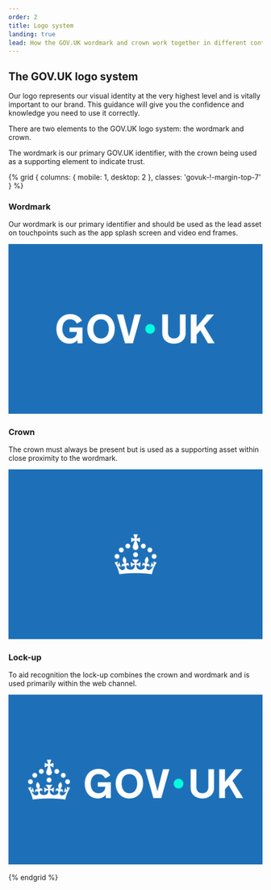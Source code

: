 ```yaml
---
order: 2
title: Logo system
landing: true
lead: How the GOV.UK wordmark and crown work together in different contexts.
---
```


## The GOV.UK logo system

Our logo represents our visual identity at the very highest level and is vitally important to our brand. This guidance will give you the confidence and knowledge you need to use it correctly.

There are two elements to the GOV.UK logo system: the wordmark and crown.

The wordmark is our primary GOV.UK identifier, with the crown being used as a supporting element to indicate trust.

{% grid { columns: { mobile: 1, desktop: 2 }, classes: 'govuk-!-margin-top-7' } %}

<div class="app-top-border">

### Wordmark

Our wordmark is our primary identifier and should be used as the lead asset on touchpoints such as the app splash screen and video end frames.

</div>
<div>

![Wordmark for GOV.UK in white. The dot between 'GOV' and 'UK' is Accent teal and vertically-centred. Shown on a Primary blue background.](./wordmark.svg)

</div>
<div class="app-top-border">

### Crown

The crown must always be present but is used as a supporting asset within close proximity to the wordmark.

</div>
<div>

![The crown element of the GOV.UK logo.](./crown.svg)

</div>
<div class="app-top-border">

### Lock-up

To aid recognition the lock-up combines the crown and wordmark and is used primarily within the web channel.

</div>
<div>

![The lock-up of the crown and GOV.UK wordmark shown together.](./web-lockup.svg)

</div>

{% endgrid %}
